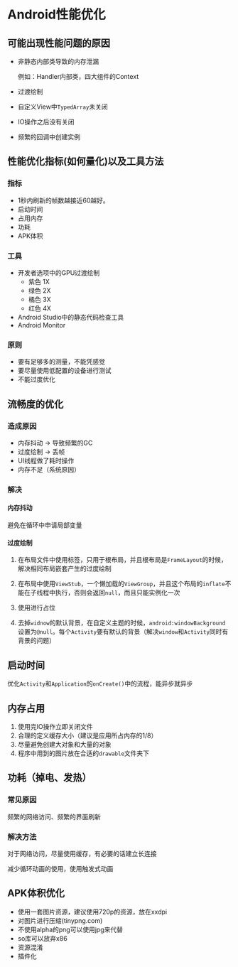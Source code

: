 # Android性能优化

## 可能出现性能问题的原因

* 非静态内部类导致的内存泄漏

    例如：Handler内部类，四大组件的Context
* 过渡绘制
* 自定义View中`TypedArray`未关闭
* IO操作之后没有关闭
* 频繁的回调中创建实例

## 性能优化指标(如何量化)以及工具方法

### 指标

* 1秒内刷新的帧数越接近60越好。
* 启动时间
* 占用内存
* 功耗
* APK体积

### 工具

* 开发者选项中的GPU过渡绘制
  * 紫色 1X
  * 绿色 2X
  * 橘色 3X
  * 红色 4X
* Android Studio中的静态代码检查工具
* Android Monitor

### 原则

* 要有足够多的测量，不能凭感觉
* 要尽量使用低配置的设备进行测试
* 不能过度优化

## 流畅度的优化

### 造成原因

* 内存抖动 -> 导致频繁的GC
* 过度绘制 -> 丢帧
* UI线程做了耗时操作
* 内存不足（系统原因）

### 解决

#### 内存抖动

避免在循环中申请局部变量

#### 过度绘制

1. 在布局文件中使用<merge>标签，<merge>只用于根布局，并且根布局是`FrameLayout`的时候，解决相同布局嵌套产生的过度绘制

2. 在布局中使用`ViewStub`，一个懒加载的`ViewGroup`，并且这个布局的`inflate`不能在子线程中执行，否则会返回`null`，而且只能实例化一次

3. 使用<space>进行占位

4. 去掉`widnow`的默认背景，在自定义主题的时候，`android:windowBackground`设置为`@null`。每个`Activity`要有默认的背景（解决`window`和`Activity`同时有背景的问题）

## 启动时间

优化`Activity`和`Application`的`onCreate()`中的流程，能异步就异步

## 内存占用

1. 使用完IO操作立即关闭文件
2. 合理的定义缓存大小（建议是应用所占内存的1/8）
3. 尽量避免创建大对象和大量的对象
4. 程序中用到的图片放在合适的`drawable`文件夹下

## 功耗（掉电、发热）

### 常见原因

频繁的网络访问、频繁的界面刷新

### 解决方法

对于网络访问，尽量使用缓存，有必要的话建立长连接

减少循环动画的使用，使用触发式动画

## APK体积优化

* 使用一套图片资源，建议使用720p的资源，放在xxdpi
* 对图片进行压缩(tinypng.com)
* 不使用alpha的png可以使用jpg来代替
* so库可以放弃x86
* 资源混淆
* 插件化

